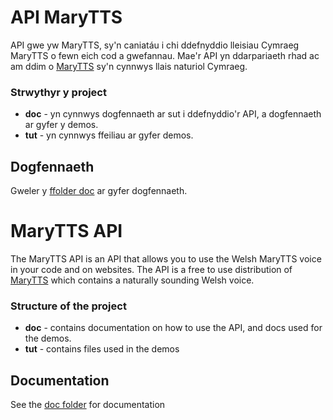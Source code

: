 # API MaryTTS

API gwe yw MaryTTS, sy'n caniatáu i chi ddefnyddio lleisiau Cymraeg MaryTTS o fewn eich cod a gwefannau.
Mae'r API yn ddarpariaeth rhad ac am ddim o [MaryTTS](https://github.com/techiaith/marytts) sy'n cynnwys llais naturiol Cymraeg.

### Strwythyr y project

* **doc** - yn cynnwys dogfennaeth ar sut i ddefnyddio'r API, a dogfennaeth ar gyfer y demos.
* **tut** - yn cynnwys ffeiliau ar gyfer demos.

## Dogfennaeth

Gweler y [ffolder doc](doc/README.md) ar gyfer dogfennaeth.

# MaryTTS API

The MaryTTS API is an API that allows you to use the Welsh MaryTTS voice in your code and on websites.
The API is a free to use distribution of  [MaryTTS](https://github.com/techiaith/marytts) which contains a naturally sounding Welsh voice.

### Structure of the project

* **doc** - contains documentation on how to use the API, and docs used for the demos.
* **tut** - contains files used in the demos

## Documentation

See the [doc folder](doc/README.md) for documentation
